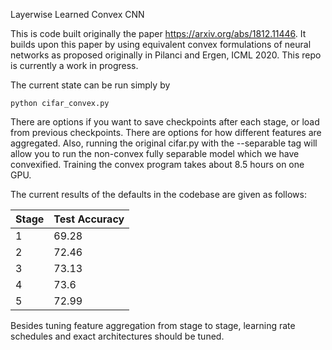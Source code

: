 Layerwise Learned Convex CNN

This is code built originally the paper https://arxiv.org/abs/1812.11446. It builds upon this paper by using equivalent convex formulations of neural networks as proposed originally in Pilanci and Ergen, ICML 2020. This repo is currently a work in progress. 

The current state can be run simply by

```
python cifar_convex.py
```

There are options if you want to save checkpoints after each stage, or load from previous checkpoints. There are options for how different features are aggregated. Also, running the original cifar.py with the --separable tag will allow you to run the 
non-convex fully separable model which we have convexified. Training the convex program takes about 8.5 hours on one GPU. 



The current results of the defaults in the codebase are given as follows:

| Stage | Test Accuracy |
|-------|---------------|
| 1     | 69.28         |
| 2     | 72.46         |
| 3     | 73.13         |
| 4     | 73.6          |
| 5     | 72.99         |


Besides tuning feature aggregation from stage to stage, learning rate schedules and exact architectures should be tuned. 
